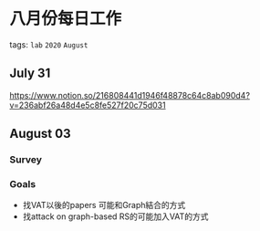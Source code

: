 # 八月份每日工作
tags: ```lab``` ```2020``` ```August```



## July 31
https://www.notion.so/216808441d1946f48878c64c8ab090d4?v=236abf26a48d4e5c8fe527f20c75d031

## August 03
### Survey


### Goals
- 找VAT以後的papers 可能和Graph結合的方式
- 找attack on graph-based RS的可能加入VAT的方式
